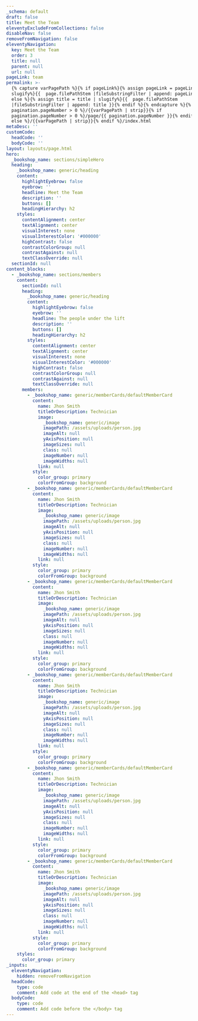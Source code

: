 ```yaml
---
_schema: default
draft: false
title: Meet the Team
eleventyExcludeFromCollections: false
disableNav: false
removeFromNavigation: false
eleventyNavigation:
  key: Meet the Team
  order: 3
  title: null
  parent: null
  url: null
pageLink: team
permalink: >-
  {% capture varPagePath %}{% if pageLink%}{% assign pageLink = pageLink |
  slugify%}{{  page.filePathStem |fileSubstringFilter | append: pageLink }}{%
  else %}{% assign title = title | slugify%}{{  page.filePathStem
  |fileSubstringFilter | append: title }}{% endif %}{% endcapture %}{% if
  pagination.pageNumber > 0 %}/{{varPagePath | strip}}{% if
  pagination.pageNumber > 0 %}/page/{{ pagination.pageNumber }}{% endif %}{%
  else %}/{{varPagePath | strip}}{% endif %}/index.html
metaDesc: ''
customCode:
  headCode: ''
  bodyCode: ''
layout: layouts/page.html
hero:
  _bookshop_name: sections/simpleHero
  heading:
    _bookshop_name: generic/heading
    content:
      highlightEyebrow: false
      eyebrow: ''
      headline: Meet the Team
      description: ''
      buttons: []
      headingHierarchy: h2
    styles:
      contentAlignment: center
      textAlignment: center
      visualInterest: none
      visualInterestColor: '#000000'
      highContrast: false
      contrastColorGroup: null
      contrastAgainst: null
      textClassOverride: null
  sectionId: null
content_blocks:
  - _bookshop_name: sections/members
    content:
      sectionId: null
      heading:
        _bookshop_name: generic/heading
        content:
          highlightEyebrow: false
          eyebrow: ''
          headline: The people under the lift
          description: ''
          buttons: []
          headingHierarchy: h2
        styles:
          contentAlignment: center
          textAlignment: center
          visualInterest: none
          visualInterestColor: '#000000'
          highContrast: false
          contrastColorGroup: null
          contrastAgainst: null
          textClassOverride: null
      members:
        - _bookshop_name: generic/memberCards/defaultMemberCard
          content:
            name: Jhon Smith
            titleOrDescription: Technician
            image:
              _bookshop_name: generic/image
              imagePath: /assets/uploads/person.jpg
              imageAlt: null
              yAxisPosition: null
              imageSizes: null
              class: null
              imageNumber: null
              imageWidths: null
            link: null
          style:
            color_group: primary
            colorFromGroup: background
        - _bookshop_name: generic/memberCards/defaultMemberCard
          content:
            name: Jhon Smith
            titleOrDescription: Technician
            image:
              _bookshop_name: generic/image
              imagePath: /assets/uploads/person.jpg
              imageAlt: null
              yAxisPosition: null
              imageSizes: null
              class: null
              imageNumber: null
              imageWidths: null
            link: null
          style:
            color_group: primary
            colorFromGroup: background
        - _bookshop_name: generic/memberCards/defaultMemberCard
          content:
            name: Jhon Smith
            titleOrDescription: Technician
            image:
              _bookshop_name: generic/image
              imagePath: /assets/uploads/person.jpg
              imageAlt: null
              yAxisPosition: null
              imageSizes: null
              class: null
              imageNumber: null
              imageWidths: null
            link: null
          style:
            color_group: primary
            colorFromGroup: background
        - _bookshop_name: generic/memberCards/defaultMemberCard
          content:
            name: Jhon Smith
            titleOrDescription: Technician
            image:
              _bookshop_name: generic/image
              imagePath: /assets/uploads/person.jpg
              imageAlt: null
              yAxisPosition: null
              imageSizes: null
              class: null
              imageNumber: null
              imageWidths: null
            link: null
          style:
            color_group: primary
            colorFromGroup: background
        - _bookshop_name: generic/memberCards/defaultMemberCard
          content:
            name: Jhon Smith
            titleOrDescription: Technician
            image:
              _bookshop_name: generic/image
              imagePath: /assets/uploads/person.jpg
              imageAlt: null
              yAxisPosition: null
              imageSizes: null
              class: null
              imageNumber: null
              imageWidths: null
            link: null
          style:
            color_group: primary
            colorFromGroup: background
        - _bookshop_name: generic/memberCards/defaultMemberCard
          content:
            name: Jhon Smith
            titleOrDescription: Technician
            image:
              _bookshop_name: generic/image
              imagePath: /assets/uploads/person.jpg
              imageAlt: null
              yAxisPosition: null
              imageSizes: null
              class: null
              imageNumber: null
              imageWidths: null
            link: null
          style:
            color_group: primary
            colorFromGroup: background
    styles:
      color_group: primary
_inputs:
  eleventyNavigation:
    hidden: removeFromNavigation
  headCode:
    type: code
    comment: Add code at the end of the <head> tag
  bodyCode:
    type: code
    comment: Add code before the </body> tag
---
```


